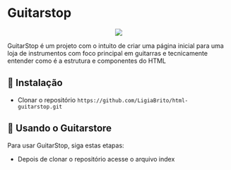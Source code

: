 #  Guitarstop
<p align="center">
  <img src=preview-guitarstop.gif>
</p>
GuitarStop é um projeto com o intuito de criar uma página inicial para uma loja de instrumentos com foco principal em guitarras e tecnicamente entender como é a estrutura e componentes do HTML

## :rocket: Instalação
- Clonar o repositório `https://github.com/LigiaBrito/html-guitarstop.git`

## :star2: Usando o Guitarstore
Para usar GuitarStop, siga estas etapas:
- Depois de clonar o repositório acesse o arquivo index
